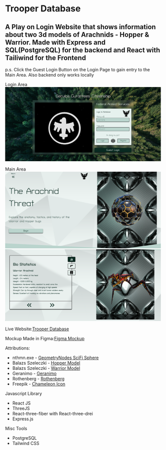 # Trooper Database

## A Play on Login Website that shows information about two 3d models of Arachnids - Hopper & Warrior. Made with Express and SQL(PostgreSQL) for the backend and React with Tailiwind for the Frontend

p.s. Click the Guest Login Button on the Login Page to gain entry to the Main Area. Also backend only works locally 

Login Area
![alt text](image.png)

Main Area
![alt text](image-1.png)
![alt text](image-2.png)

Live Website:[Trooper Database](https://trooperdatabase-tseidolon.netlify.app/login)

Mockup Made in Figma:[Figma Mockup](https://www.figma.com/design/DmLDTOt30LNPXfDNrb0ZKv/Login?node-id=0-1&t=xvk6YLf5h1J4gCat-1)

Attributions:
  - nthmn.exe - [GeometryNodes SciFi Sphere]()
  - Balazs Szeleczki - [Hopper Model](https://skfb.ly/oWXCT)
  - Balazs Szeleczki - [Warrior Model](https://skfb.ly/oWvXJ)
  - Geranimo - [Geranimo](https://unsplash.com/photos/aerial-shot-of-road-surrounded-by-green-trees-qzgN45hseN0)
  - Rothenberg - [Rothenberg](https://unsplash.com/photos/a-shiny-metal-surface-with-a-diamond-pattern-n17JKxJiTL8)
  - Freepik - [Chameleon Icon](https://www.flaticon.com/free-icon/chameleon_7336277?term=chameleon&page=1&position=76&origin=search&related_id=7336277)

Javascript Library
  - React JS 
  - ThreeJS 
  - React-three-fiber with React-three-drei
  - Express.js

Misc Tools
 - PostgreSQL
 - Tailwind CSS
